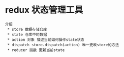 # redux 状态管理工具
<!-- npm install redux react-redux -->

``` 
介绍
 * store 数据存储仓库
 * state 仓库中的数据
 * action 对象 描述当前如何操作state状态
 * dispatch store.dispatch(action) 唯一更改store的方法
 * reducer 函数 更新当前state
``` 